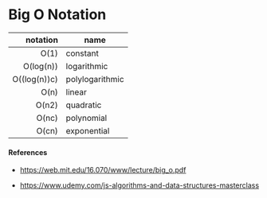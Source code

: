 # Big O Notation

|     notation | name            |
| -----------: | --------------- |
|         O(1) | constant        |
|    O(log(n)) | logarithmic     |
| O((log(n))c) | polylogarithmic |
|         O(n) | linear          |
|        O(n2) | quadratic       |
|        O(nc) | polynomial      |
|        O(cn) | exponential     |

#### References

-   https://web.mit.edu/16.070/www/lecture/big_o.pdf

*   https://www.udemy.com/js-algorithms-and-data-structures-masterclass
